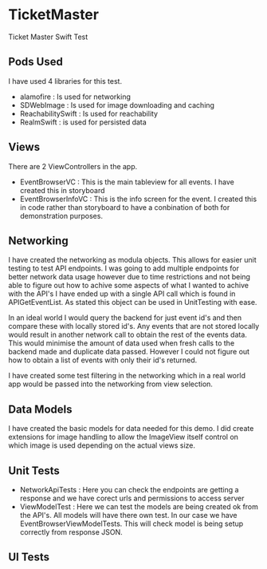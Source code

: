 # TicketMaster
Ticket Master Swift Test

## Pods Used

I have used 4 libraries for this test.

- alamofire : Is used for networking
- SDWebImage : Is used for image downloading and caching
- ReachabilitySwift : Is used for reachability
- RealmSwift : is used for persisted data

## Views

There are 2 ViewControllers in the app.  

- EventBrowserVC : This is the main tableview for all events.  I have created this in storyboard
- EventBrowserInfoVC : This is the info screen for the event.  I created this in code rather than storyboard to have a conbination of both for demonstration purposes.

## Networking

I have created the networking as modula objects.  This allows for easier unit testing to test API endpoints.  I was going to add multiple endpoints for better network data usage however due to time restrictions and not being able to figure out how to achive some aspects of what I wanted to achive with the API's I have ended up with a single API call which is found in APIGetEventList.  As stated this object can be used in UnitTesting with ease.

In an ideal world I would query the backend for just event id's and then compare these with locally stored id's.  Any events that are not stored locally would result in another network call to obtain the rest of the events data.  This would minimise the amount of data used when fresh calls to the backend made and duplicate data passed. However I could not figure out how to obtain a list of events with only their id's returned.

I have created some test filtering in the networking which in a real world app would be passed into the networking from view selection.

## Data Models

I have created the basic models for data needed for this demo.  I did create extensions for image handling to allow the ImageView itself control on which image is used depending on the actual views size.

## Unit Tests

- NetworkApiTests : Here you can check the endpoints are getting a response and we have corect urls and permissions to access server
- ViewModelTest : Here we can test the models are being created ok from the API's.  All models will have there own test.  In our case we have EventBrowserViewModelTests.  This will check model is being setup correctly from response JSON.

## UI Tests



